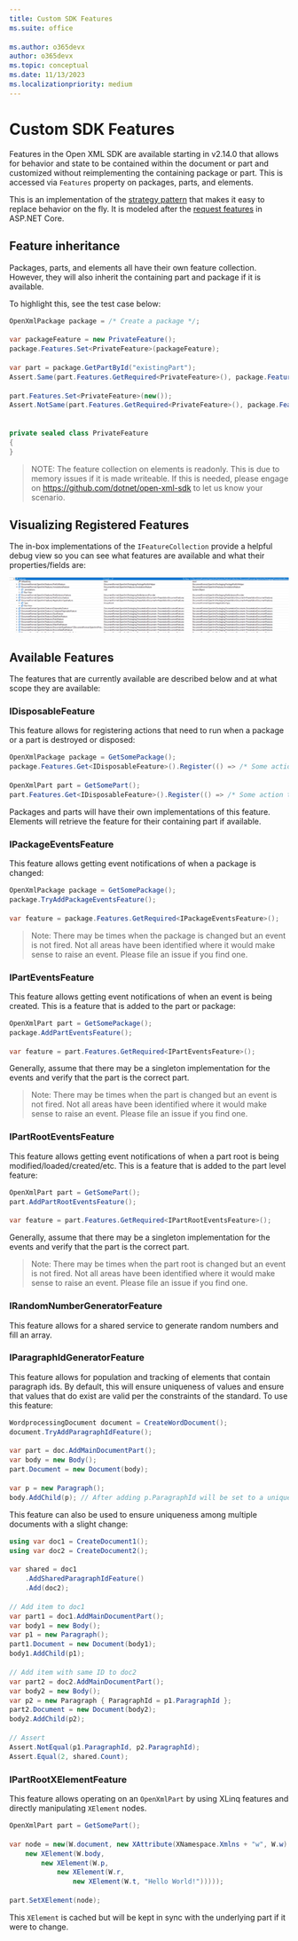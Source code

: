 ```yaml
---
title: Custom SDK Features
ms.suite: office

ms.author: o365devx
author: o365devx
ms.topic: conceptual
ms.date: 11/13/2023
ms.localizationpriority: medium
---
```


# Custom SDK Features

Features in the Open XML SDK are available starting in v2.14.0 that allows for behavior and state to be contained within the document or part and customized without reimplementing the containing package or part. This is accessed via `Features` property  on packages, parts, and elements.

This is an implementation of the [strategy pattern](https://refactoring.guru/design-patterns/strategy) that makes it easy to replace behavior on the fly. It is modeled after the [request features](/aspnet/core/fundamentals/request-features) in ASP.NET Core.

## Feature inheritance

Packages, parts, and elements all have their own feature collection. However, they will also inherit the containing part and package if it is available.

To highlight this, see the test case below:

```csharp
OpenXmlPackage package = /* Create a package */;

var packageFeature = new PrivateFeature();
package.Features.Set<PrivateFeature>(packageFeature);

var part = package.GetPartById("existingPart");
Assert.Same(part.Features.GetRequired<PrivateFeature>(), package.Features.GetRequired<PrivateFeature>());

part.Features.Set<PrivateFeature>(new());
Assert.NotSame(part.Features.GetRequired<PrivateFeature>(), package.Features.GetRequired<PrivateFeature>());


private sealed class PrivateFeature
{
}
```

> NOTE: The feature collection on elements is readonly. This is due to memory issues if it is made writeable. If this is needed, please engage on https://github.com/dotnet/open-xml-sdk to let us know your scenario.

## Visualizing Registered Features

The in-box implementations of the `IFeatureCollection` provide a helpful debug view so you can see what features are available and what their properties/fields are:

![Features Debug View](../media/feature-debug-view.png)

## Available Features

The features that are currently available are described below and at what scope they are available:

### IDisposableFeature

This feature allows for registering actions that need to run when a package or a part is destroyed or disposed:

```csharp
OpenXmlPackage package = GetSomePackage();
package.Features.Get<IDisposableFeature>().Register(() => /* Some action that is called when the package is disposed */);

OpenXmlPart part = GetSomePart();
part.Features.Get<IDisposableFeature>().Register(() => /* Some action that is called when the part is removed or closed */);
```

Packages and parts will have their own implementations of this feature. Elements will retrieve the feature for their containing part if available.

### IPackageEventsFeature

This feature allows getting event notifications of when a package is changed:

```csharp
OpenXmlPackage package = GetSomePackage();
package.TryAddPackageEventsFeature();

var feature = package.Features.GetRequired<IPackageEventsFeature>();
```

> Note: There may be times when the package is changed but an event is not fired. Not all areas have been identified where it would make sense to raise an event. Please file an issue if you find one.

### IPartEventsFeature

This feature allows getting event notifications of when an event is being created. This is a feature that is added to the part or package:

```csharp
OpenXmlPart part = GetSomePackage();
package.AddPartEventsFeature();

var feature = part.Features.GetRequired<IPartEventsFeature>();
```

Generally, assume that there may be a singleton implementation for the events and verify that the part is the correct part.

> Note: There may be times when the part is changed but an event is not fired. Not all areas have been identified where it would make sense to raise an event. Please file an issue if you find one.

### IPartRootEventsFeature

This feature allows getting event notifications of when a part root is being modified/loaded/created/etc. This is a feature that is added to the part level feature:

```csharp
OpenXmlPart part = GetSomePart();
part.AddPartRootEventsFeature();

var feature = part.Features.GetRequired<IPartRootEventsFeature>();
```

Generally, assume that there may be a singleton implementation for the events and verify that the part is the correct part.

> Note: There may be times when the part root is changed but an event is not fired. Not all areas have been identified where it would make sense to raise an event. Please file an issue if you find one.

### IRandomNumberGeneratorFeature

This feature allows for a shared service to generate random numbers and fill an array.

### IParagraphIdGeneratorFeature

This feature allows for population and tracking of elements that contain paragraph ids. By default, this will ensure uniqueness of values and ensure that values that do exist are valid per the constraints of the standard. To use this feature:

```csharp
WordprocessingDocument document = CreateWordDocument();
document.TryAddParagraphIdFeature();

var part = doc.AddMainDocumentPart();
var body = new Body();
part.Document = new Document(body);

var p = new Paragraph();
body.AddChild(p); // After adding p.ParagraphId will be set to a unique, valid value
```

This feature can also be used to ensure uniqueness among multiple documents with a slight change:

```csharp
using var doc1 = CreateDocument1();
using var doc2 = CreateDocument2();

var shared = doc1
    .AddSharedParagraphIdFeature()
    .Add(doc2);

// Add item to doc1
var part1 = doc1.AddMainDocumentPart();
var body1 = new Body();
var p1 = new Paragraph();
part1.Document = new Document(body1);
body1.AddChild(p1);

// Add item with same ID to doc2
var part2 = doc2.AddMainDocumentPart();
var body2 = new Body();
var p2 = new Paragraph { ParagraphId = p1.ParagraphId };
part2.Document = new Document(body2);
body2.AddChild(p2);

// Assert
Assert.NotEqual(p1.ParagraphId, p2.ParagraphId);
Assert.Equal(2, shared.Count);
```

### IPartRootXElementFeature

This feature allows operating on an `OpenXmlPart` by using XLinq features and directly manipulating `XElement` nodes.

```csharp
OpenXmlPart part = GetSomePart();

var node = new(W.document, new XAttribute(XNamespace.Xmlns + "w", W.w),
    new XElement(W.body,
        new XElement(W.p,
            new XElement(W.r,
                new XElement(W.t, "Hello World!")))));

part.SetXElement(node);
```

This `XElement` is cached but will be kept in sync with the underlying part if it were to change.
